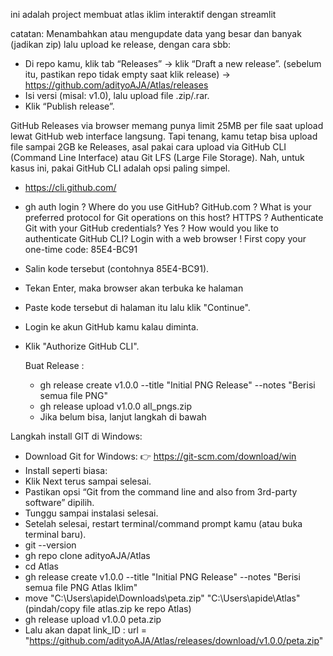 ini adalah project membuat atlas iklim interaktif dengan streamlit

catatan:
Menambahkan atau mengupdate data yang besar dan banyak (jadikan zip) lalu upload ke release, dengan cara sbb:
- Di repo kamu, klik tab “Releases” → klik “Draft a new release”. (sebelum itu, pastikan repo tidak empty saat klik release) ->  https://github.com/adityoAJA/Atlas/releases
- Isi versi (misal: v1.0), lalu upload file .zip/.rar.
- Klik “Publish release”.

GitHub Releases via browser memang punya limit 25MB per file saat upload lewat GitHub web interface langsung.
Tapi tenang, kamu tetap bisa upload file sampai 2GB ke Releases, asal pakai cara upload via GitHub CLI (Command Line Interface) atau Git LFS (Large File Storage). Nah, untuk kasus ini, pakai GitHub CLI adalah opsi paling simpel.
- https://cli.github.com/
- gh auth login
? Where do you use GitHub? GitHub.com
? What is your preferred protocol for Git operations on this host? HTTPS
? Authenticate Git with your GitHub credentials? Yes
? How would you like to authenticate GitHub CLI? Login with a web browser
! First copy your one-time code: 85E4-BC91
- Salin kode tersebut (contohnya 85E4-BC91).
- Tekan Enter, maka browser akan terbuka ke halaman
- Paste kode tersebut di halaman itu lalu klik "Continue".
- Login ke akun GitHub kamu kalau diminta.
- Klik "Authorize GitHub CLI".

  Buat Release :
  - gh release create v1.0.0 --title "Initial PNG Release" --notes "Berisi semua file PNG"
  - gh release upload v1.0.0 all_pngs.zip
  - Jika belum bisa, lanjut langkah di bawah

Langkah install GIT di Windows:
- Download Git for Windows:
👉 https://git-scm.com/download/win
- Install seperti biasa:
- Klik Next terus sampai selesai.
- Pastikan opsi “Git from the command line and also from 3rd-party software” dipilih.
- Tunggu sampai instalasi selesai.
- Setelah selesai, restart terminal/command prompt kamu (atau buka terminal baru).
- git --version
- gh repo clone adityoAJA/Atlas
- cd Atlas
- gh release create v1.0.0 --title "Initial PNG Release" --notes "Berisi semua file PNG Atlas Iklim"
- move "C:\Users\apide\Downloads\peta.zip" "C:\Users\apide\Atlas\" (pindah/copy file atlas.zip ke repo Atlas)
- gh release upload v1.0.0 peta.zip
- Lalu akan dapat link_ID : url = "https://github.com/adityoAJA/Atlas/releases/download/v1.0.0/peta.zip"



